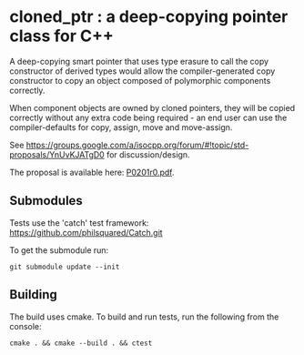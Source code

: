 # cloned_ptr : a deep-copying pointer class for C++

A deep-copying smart pointer that uses type erasure to call the copy
constructor of derived types would allow the compiler-generated copy
constructor to copy an object composed of polymorphic components correctly. 

When component objects are owned by cloned pointers, they will be copied
correctly without any extra code being required - an end user can use the
compiler-defaults for copy, assign, move and move-assign.

See <https://groups.google.com/a/isocpp.org/forum/#!topic/std-proposals/YnUvKJATgD0>
for discussion/design.

The proposal is available here: [P0201r0.pdf](./P0201r0.pdf).

## Submodules
Tests use the 'catch' test framework: <https://github.com/philsquared/Catch.git>

To get the submodule run:
  
    git submodule update --init

## Building
The build uses cmake. To build and run tests, run the following from the console:

    cmake . && cmake --build . && ctest

